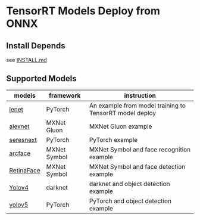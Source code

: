 # **TensorRT Models Deploy from ONNX**

## **Install Depends**
see [INSTALL.md](INSTALL.md)

## **Supported Models**

models|framework|instruction
---|---|---
[lenet](lenet)|PyTorch|An example from model training to TensorRT model deploy
[alexnet](alexnet)|MXNet Gluon|MXNet Gluon example
[seresnext](seresnext)|PyTorch|PyTorch example
[arcface](arcface)|MXNet Symbol|MXNet Symbol and face recognition example
[RetinaFace](RetinaFace)|MXNet Symbol|MXNet Symbol and face detection example
[Yolov4](Yolov4)|darknet|darknet and object detection example
[yolov5](yolov5)|PyTorch|PyTorch and object detection example
 